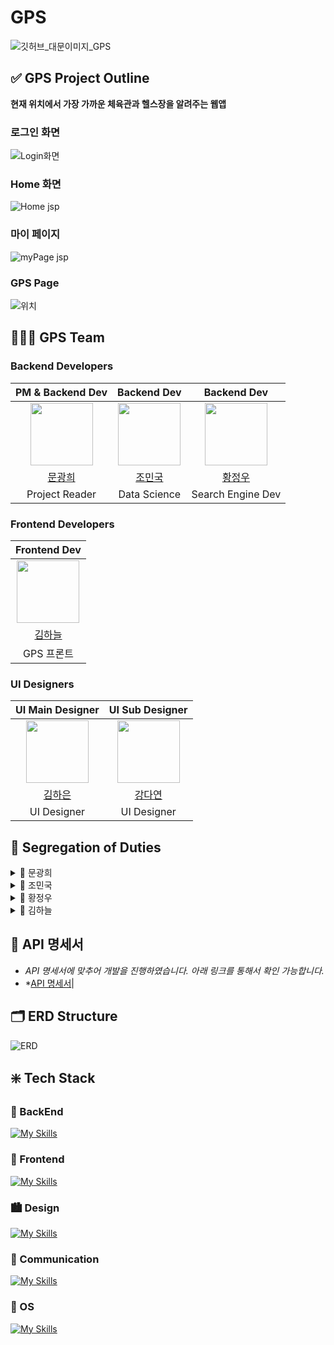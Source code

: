 # GPS


![깃허브_대문이미지_GPS](https://github.com/user-attachments/assets/cc2cd082-44dd-415e-b5e6-d52630289afc)



## ✅ GPS Project Outline

**현재 위치에서 가장 가까운 체육관과 헬스장을 알려주는 웹앱**


### 로그인 화면
![Login화면](https://github.com/user-attachments/assets/efbb6823-1c08-42dc-bd45-a31c0ba6a9d8)


### Home 화면
![Home jsp](https://github.com/user-attachments/assets/6a8b2916-127f-42f9-897b-20bd17c9613f)


### 마이 페이지
![myPage jsp](https://github.com/user-attachments/assets/7a846d26-4784-47a7-aa89-cdc7328d6df0)


### GPS Page

![위치](https://github.com/user-attachments/assets/bd70427a-222f-4d07-be9e-fada32d5aa4f)




## 🙆🏼‍♂️ GPS Team
### Backend Developers
|PM & Backend Dev|Backend Dev|Backend Dev|
|:---:|:---:|:---:|
|<img src="https://avatars.githubusercontent.com/u/94667528?v=4" width="100">|<img src="https://avatars.githubusercontent.com/u/83564922?v=4" width="100">|<img src="https://avatars.githubusercontent.com/u/108311766?v=4" width="100">|
|[문광희](https://github.com/MoonGwangHee)|[조민국](https://github.com/adward27)|[황정우](https://github.com/Tory99)|
|Project Reader|Data Science|Search Engine Dev|

### Frontend Developers
|Frontend Dev|
|:---:|
|<img src="https://avatars.githubusercontent.com/u/101345563?v=4" width="100">|
|[김하늘](https://github.com/Hagill)|
|GPS 프론트|

### UI Designers
|UI Main Designer|UI Sub Designer|
|:---:|:---:|
|<img src="https://avatars.githubusercontent.com/u/101501181?v=4" width="100">|<img src="https://avatars.githubusercontent.com/u/180533821?v=4" width="100">|
|[김하은](https://github.com/HaEunKI)|[강다연](https://github.com/dayeon1022)|
|UI Designer|UI Designer|



## 🚀 Segregation of Duties

<details>
  <summary> 👨 문광희 </summary>

**리뷰 및 커뮤니티 기능 개발**

-  주요 역할 : 리뷰 작성, 댓글 시스템, 사용자 인터렉션 기능 개발
-  필요 기술 : Spring Boot, WebSocket, Restful API, JPA/Hibernate
-  개발 내용 :
-  리뷰 작성 및 조회 API 개발
-  댓글 작성 및 답글 기능 구현
-  리뷰 및 댓글에 대한 실시간 알림 시스템 구축(WebSocket 활용)
-  계정 인증 관련(OAuth2.0 등)[카카오 ㆍ 구글] 구현
-  관리자 페이지 구성(FullStack) 구현
</details>


<details>
  <summary> 👨 조민국 </summary>
  
**DB 관리 및 지도 API 테스트**

-  주요 역할 : ERD 작성, 크롤링 , DB 구축, 테스트 데이터 생성
-  필요 기술 : Spring Boot, JPA, MySQL, Selenium, Faker(데이터 생성기)
-  개발 내용 :
-  크롤링을 통한 테스트 데이터 수집 (Gym, Member ,Review, Comment)
-  즐겨찾기 기능 구현
-  실시간 위치 추적 API 활용
</details>


<details>
  <summary> 👨 황정우 </summary>

**추천 시스템 및 검색 기능 개발**

-  주요 역할 : 사용자 맞춤형 추천 시스템 개발, 고급 검색 기능 구현
-  개발 내용 : 사용자의 리뷰, 선호도 등을 분석하여 개인화된 헬스장 추천 시스템 개발
-  키워드 및 필터 기반의 고급 검색 기능 구현.
-  추천 알고리즘 : 아이템 기반의 협업필터링
</details>


<details>
  <summary> 👨 김하늘 </summary>

**JSP 및 Front 통합**

-  주요 역할 : 백엔드에서 제공하는 데이터를 JSP 페이지에 통합하고, 사용자 인터페이스를 개발
-  필요 기술 : JSP, HTML, CSS, JS , jQuery, AJAX , (JS 라이브러리 등등)
-  개발 내용 :
-  백엔드 API로부터 데이터를 가져와서 JSP 페이지에 동적으로 렌더링
-  UI 디자인 및 구현
-  사용자 입력을 처리하고, 백엔드와 통신하여 데이터 전송 및 수신 (AJAX 사용)
-  리뷰 작성, 댓글 시스템 등 사용자 Interaction 기능 구현
-  검색 기능 및 추천 결과를 JSP 페이지에 표시
</details>


## 📄 API 명세서

-  *API 명세서에 맞추어 개발을 진행하였습니다. 아래 링크를 통해서 확인 가능합니다.*
-  *[API 명세서](https://docs.google.com/spreadsheets/d/1kI0cgY5cfk9ynzWFlbx6ZJ6sjQnQAZhjqAqGpv3Mh2U/edit?pli=1&gid=0#gid=0)|


## 🗂️ ERD Structure

![ERD](https://github.com/user-attachments/assets/f9775516-a0ef-4f47-8a89-07565f620835)


## ❇️ Tech Stack


### 🌃 BackEnd


[![My Skills](https://skillicons.dev/icons?i=spring,java,jenkins,elasticsearch,redis,mysql,idea,eclipse,gradle,selenium&perline=4)](https://skillicons.dev)



### 🌇 Frontend

[![My Skills](https://skillicons.dev/icons?i=html,js,css&perline=4)](https://skillicons.dev)



### 🏙️ Design

[![My Skills](https://skillicons.dev/icons?i=figma,ai&perline=2)](https://skillicons.dev)



### 🙊 Communication

[![My Skills](https://skillicons.dev/icons?i=discord,git,github&perline=4)](https://skillicons.dev)



### 🧬 OS

[![My Skills](https://skillicons.dev/icons?i=windows&perline=4)](https://skillicons.dev)
